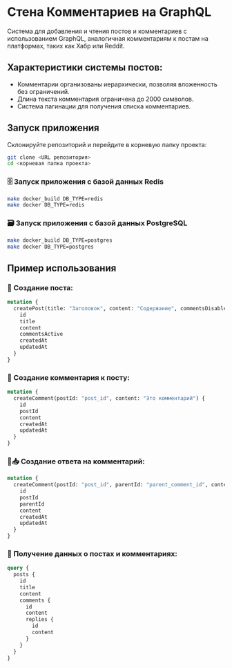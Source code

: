 # Стена Комментариев на GraphQL

Система для добавления и чтения постов и комментариев с использованием GraphQL, аналогичная комментариям к постам на платформах, таких как Хабр или Reddit.

## Характеристики системы постов:
- Комментарии организованы иерархически, позволяя вложенность без ограничений.
- Длина текста комментария ограничена до 2000 символов.
- Система пагинации для получения списка комментариев.

## Запуск приложения

Склонируйте репозиторий и перейдите в корневую папку проекта:

```bash
git clone <URL репозитория>
cd <корневая папка проекта>
```

### 🗄️ Запуск приложения с базой данных Redis

```bash
make docker_build DB_TYPE=redis
make docker DB_TYPE=redis
```

### 🗃️ Запуск приложения с базой данных PostgreSQL

```bash
make docker_build DB_TYPE=postgres
make docker DB_TYPE=postgres
```

## Пример использования

### 📌 Создание поста:

```graphql
mutation {
  createPost(title: "Заголовок", content: "Содержание", commentsDisabled: false) {
    id
    title
    content
    commentsActive
    createdAt
    updatedAt
  }
}
```

### 💬 Создание комментария к посту:

```graphql
mutation {
  createComment(postId: "post_id", content: "Это комментарий") {
    id
    postId
    content
    createdAt
    updatedAt
  }
}
```

### 💬📥 Создание ответа на комментарий:

```graphql
mutation {
  createComment(postId: "post_id", parentId: "parent_comment_id", content: "Это ответ на комментарий") {
    id
    postId
    parentId
    content
    createdAt
    updatedAt
  }
}
```

### 📄 Получение данных о постах и комментариях:

```graphql
query {
  posts {
    id
    title
    content
    comments {
      id
      content
      replies {
        id
        content
      }
    }
  }
}
```
